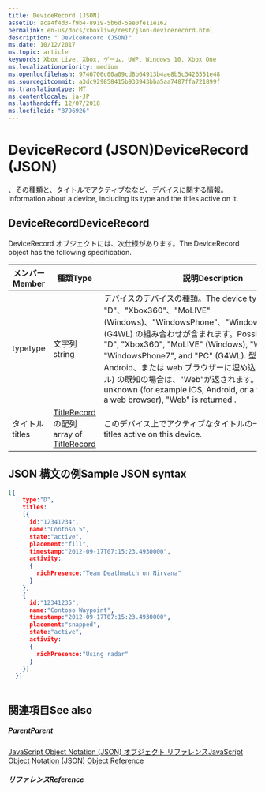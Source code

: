 ```yaml
---
title: DeviceRecord (JSON)
assetID: aca4f4d3-f9b4-8919-5b6d-5ae0fe11e162
permalink: en-us/docs/xboxlive/rest/json-devicerecord.html
description: " DeviceRecord (JSON)"
ms.date: 10/12/2017
ms.topic: article
keywords: Xbox Live, Xbox, ゲーム, UWP, Windows 10, Xbox One
ms.localizationpriority: medium
ms.openlocfilehash: 9746706c00a09cd8b64913b4ae8b5c3426551e48
ms.sourcegitcommit: a3dc929858415b933943bba5aa7487ffa721899f
ms.translationtype: MT
ms.contentlocale: ja-JP
ms.lasthandoff: 12/07/2018
ms.locfileid: "8796926"
---
```

# <a name="devicerecord-json"></a><span data-ttu-id="f9746-104">DeviceRecord (JSON)</span><span class="sxs-lookup"><span data-stu-id="f9746-104">DeviceRecord (JSON)</span></span>
<span data-ttu-id="f9746-105">、その種類と、タイトルでアクティブななど、デバイスに関する情報。</span><span class="sxs-lookup"><span data-stu-id="f9746-105">Information about a device, including its type and the titles active on it.</span></span> 
<a id="ID4EN"></a>

 
## <a name="devicerecord"></a><span data-ttu-id="f9746-106">DeviceRecord</span><span class="sxs-lookup"><span data-stu-id="f9746-106">DeviceRecord</span></span>
 
<span data-ttu-id="f9746-107">DeviceRecord オブジェクトには、次仕様があります。</span><span class="sxs-lookup"><span data-stu-id="f9746-107">The DeviceRecord object has the following specification.</span></span>
 
| <span data-ttu-id="f9746-108">メンバー</span><span class="sxs-lookup"><span data-stu-id="f9746-108">Member</span></span>| <span data-ttu-id="f9746-109">種類</span><span class="sxs-lookup"><span data-stu-id="f9746-109">Type</span></span>| <span data-ttu-id="f9746-110">説明</span><span class="sxs-lookup"><span data-stu-id="f9746-110">Description</span></span>| 
| --- | --- | --- | 
| <span data-ttu-id="f9746-111">type</span><span class="sxs-lookup"><span data-stu-id="f9746-111">type</span></span>| <span data-ttu-id="f9746-112">文字列</span><span class="sxs-lookup"><span data-stu-id="f9746-112">string</span></span>| <span data-ttu-id="f9746-113">デバイスのデバイスの種類。</span><span class="sxs-lookup"><span data-stu-id="f9746-113">The device type of the device.</span></span> <span data-ttu-id="f9746-114">"D"、"Xbox360"、"MoLIVE"(Windows)、"WindowsPhone"、"WindowsPhone7"、"PC"(G4WL) の組み合わせが含まれます。</span><span class="sxs-lookup"><span data-stu-id="f9746-114">Possibilities include "D", "Xbox360", "MoLIVE" (Windows), "WindowsPhone", "WindowsPhone7", and "PC" (G4WL).</span></span> <span data-ttu-id="f9746-115">型が (例 iOS、Android、または web ブラウザーに埋め込まれているタイトル) の既知の場合は、"Web"が返されます。</span><span class="sxs-lookup"><span data-stu-id="f9746-115">If the type is unknown (for example iOS, Android, or a title embedded in a web browser), "Web" is returned .</span></span>| 
| <span data-ttu-id="f9746-116">タイトル</span><span class="sxs-lookup"><span data-stu-id="f9746-116">titles</span></span>| <span data-ttu-id="f9746-117">[TitleRecord](json-titlerecord.md)の配列</span><span class="sxs-lookup"><span data-stu-id="f9746-117">array of [TitleRecord](json-titlerecord.md)</span></span>| <span data-ttu-id="f9746-118">このデバイス上でアクティブなタイトルの一覧。</span><span class="sxs-lookup"><span data-stu-id="f9746-118">The list of titles active on this device.</span></span>| 
  
<a id="ID4EWB"></a>

 
## <a name="sample-json-syntax"></a><span data-ttu-id="f9746-119">JSON 構文の例</span><span class="sxs-lookup"><span data-stu-id="f9746-119">Sample JSON syntax</span></span>
 

```json
[{
    type:"D",
    titles:
    [{
      id:"12341234",
      name:"Contoso 5",
      state:"active",
      placement:"fill",
      timestamp:"2012-09-17T07:15:23.4930000",
      activity:
      {
        richPresence:"Team Deathmatch on Nirvana"
      }
    },
    {
      id:"12341235",
      name:"Contoso Waypoint",
      timestamp:"2012-09-17T07:15:23.4930000",
      placement:"snapped",
      state:"active",
      activity:
      {
        richPresence:"Using radar"
      }
    }]
  }]
    
```

  
<a id="ID4E6B"></a>

 
## <a name="see-also"></a><span data-ttu-id="f9746-120">関連項目</span><span class="sxs-lookup"><span data-stu-id="f9746-120">See also</span></span>
 
<a id="ID4EBC"></a>

 
##### <a name="parent"></a><span data-ttu-id="f9746-121">Parent</span><span class="sxs-lookup"><span data-stu-id="f9746-121">Parent</span></span> 

[<span data-ttu-id="f9746-122">JavaScript Object Notation (JSON) オブジェクト リファレンス</span><span class="sxs-lookup"><span data-stu-id="f9746-122">JavaScript Object Notation (JSON) Object Reference</span></span>](atoc-xboxlivews-reference-json.md)

  
<a id="ID4ENC"></a>

 
##### <a name="reference"></a><span data-ttu-id="f9746-123">リファレンス</span><span class="sxs-lookup"><span data-stu-id="f9746-123">Reference</span></span>   